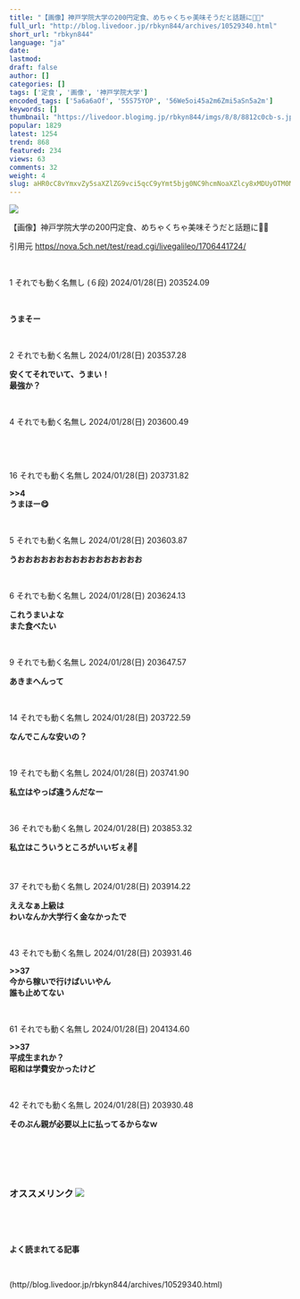 ```yaml
---
title: "【画像】神戸学院大学の200円定食、めちゃくちゃ美味そうだと話題に🍛✨"
full_url: "http://blog.livedoor.jp/rbkyn844/archives/10529340.html"
short_url: "rbkyn844"
language: "ja"
date: 
lastmod: 
draft: false
author: []
categories: []
tags: ['定食', '画像', '神戸学院大学']
encoded_tags: ['5a6a6aOf', '55S75YOP', '56We5oi45a2m6Zmi5aSn5a2m']
keywords: []
thumbnail: "https://livedoor.blogimg.jp/rbkyn844/imgs/8/8/8812c0cb-s.jpg"
popular: 1829
latest: 1254
trend: 868
featured: 234
views: 63
comments: 32
weight: 4
slug: aHR0cC8vYmxvZy5saXZlZG9vci5qcC9yYmt5bjg0NC9hcmNoaXZlcy8xMDUyOTM0MC5odG1s
---
```


![](https://livedoor.blogimg.jp/rbkyn844/imgs/8/8/8812c0cb-s.jpg)

<div><p>【画像】神戸学院大学の200円定食、めちゃくちゃ美味そうだと話題に🍛✨</p><p>引用元 <a title='' target='_blank' href='https//nova.5ch.net/test/read.cgi/livegalileo/1706441724/'>https//nova.5ch.net/test/read.cgi/livegalileo/1706441724/ </a> </p><br><p class='res1'>1 それでも動く名無し (６段) 2024/01/28(日) 203524.09 </p> <p class='res2'><b> </b></p><blockquote class='imgur-embed-pub'></blockquote><b> <br><p> うまそー </p></b><br> <p class='res1'>2 それでも動く名無し 2024/01/28(日) 203537.28 </p> <p class='res2'><b> 安くてそれでいて、うまい！ <br> 最強か？ </b></p><br> <p class='res1'>4 それでも動く名無し 2024/01/28(日) 203600.49 </p> <p class='res2'><b> </b></p><blockquote class='imgur-embed-pub'></blockquote><b> <br> <blockquote class='imgur-embed-pub'></blockquote> </b><br> <p class='res1'>16 それでも動く名無し 2024/01/28(日) 203731.82 </p> <p class='res2'><b> >>4 <br> うまほー😋 </b></p><br> <p class='no-pc'></p> <p class='res1'>5 それでも動く名無し 2024/01/28(日) 203603.87 </p> <p class='res2'><b> うおおおおおおおおおおおおおおおお </b></p><br> <p class='res1'>6 それでも動く名無し 2024/01/28(日) 203624.13 </p> <p class='res2'><b> これうまいよな <br> また食べたい </b></p><br> <p class='res1'>9 それでも動く名無し 2024/01/28(日) 203647.57 </p> <p class='res2'><b> あきまへんって </b></p><br> <p class='res1'>14 それでも動く名無し 2024/01/28(日) 203722.59 </p> <p class='res2'><b> なんでこんな安いの？ </b></p><br> <p class='res1'>19 それでも動く名無し 2024/01/28(日) 203741.90 </p> <p class='res2'><b> 私立はやっぱ違うんだなー </b></p><br> <p class='res1'>36 それでも動く名無し 2024/01/28(日) 203853.32 </p> <p class='res2'><b> 私立はこういうところがいいぢぇ✌👶 </b></p><br> <p class='res1'>37 それでも動く名無し 2024/01/28(日) 203914.22 </p> <p class='res2'><b> ええなぁ上級は <br> わいなんか大学行く金なかったで </b></p><br> <p class='res1'>43 それでも動く名無し 2024/01/28(日) 203931.46 </p> <p class='res2'><b> >>37 <br> 今から稼いで行けばいいやん <br> 誰も止めてない </b></p><br> <p class='res1'>61 それでも動く名無し 2024/01/28(日) 204134.60 </p> <p class='res2'><b> >>37 <br> 平成生まれか？ <br> 昭和は学費安かったけど </b></p><br> <p class='res1'>42 それでも動く名無し 2024/01/28(日) 203930.48 </p> <p class='res2'><b> そのぶん親が必要以上に払ってるからなｗ </b></p><br> <p id='5077e33f033c4e934bb013c7c4eb8bbd'> </p><br> <br> <p class='no-pc'></p> <h3 class='linkh'>オススメリンク <img src='http//blog.livedoor.jp/rbkyn844/ftp/fusagikom-fikergh.png'></h3> <p class='link2'> </p><br> <p class='no-pc'></p> <p class='no-pc'><br><p><b>よく読まれてる記事</b></p><br></p> </div>

(http//blog.livedoor.jp/rbkyn844/archives/10529340.html)
